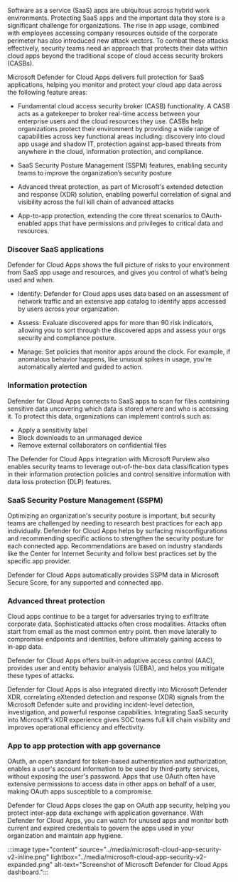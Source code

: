 Software as a service (SaaS) apps are ubiquitous across hybrid work environments. Protecting SaaS apps and the important data they store is a significant challenge for organizations. The rise in app usage, combined with employees accessing company resources outside of the corporate perimeter has also introduced new attack vectors. To combat these attacks effectively, security teams need an approach that protects their data within cloud apps beyond the traditional scope of cloud access security brokers (CASBs).

Microsoft Defender for Cloud Apps delivers full protection for SaaS applications, helping you monitor and protect your cloud app data across the following feature areas:

- Fundamental cloud access security broker (CASB) functionality.  A CASB acts as a gatekeeper to broker real-time access between your enterprise users and the cloud resources they use. CASBs help organizations protect their environment by providing a wide range of capabilities across key functional areas including: discovery into cloud app usage and shadow IT, protection against app-based threats from anywhere in the cloud, information protection, and compliance.

- SaaS Security Posture Management (SSPM) features, enabling security teams to improve the organization’s security posture

- Advanced threat protection, as part of Microsoft's extended detection and response (XDR) solution, enabling powerful correlation of signal and visibility across the full kill chain of advanced attacks

- App-to-app protection, extending the core threat scenarios to OAuth-enabled apps that have permissions and privileges to critical data and resources.

### Discover SaaS applications

Defender for Cloud Apps shows the full picture of risks to your environment from SaaS app usage and resources, and gives you control of what’s being used and when.

- Identify: Defender for Cloud apps uses data based on an assessment of network traffic and an extensive app catalog to identify apps accessed by users across your organization.

- Assess: Evaluate discovered apps for more than 90 risk indicators, allowing you to sort through the discovered apps and assess your orgs security and compliance posture.

- Manage: Set policies that monitor apps around the clock. For example, if anomalous behavior happens, like unusual spikes in usage, you're automatically alerted and guided to action.

### Information protection

Defender for Cloud Apps connects to SaaS apps to scan for files containing sensitive data uncovering which data is stored where and who is accessing it. To protect this data, organizations can implement controls such as:

- Apply a sensitivity label
- Block downloads to an unmanaged device
- Remove external collaborators on confidential files

The Defender for Cloud Apps integration with Microsoft Purview also enables security teams to leverage out-of-the-box data classification types in their information protection policies and control sensitive information with data loss protection (DLP) features.

### SaaS Security Posture Management (SSPM)

Optimizing an organization's security posture is important, but security teams are challenged by needing to research best practices for each app individually. Defender for Cloud Apps helps by surfacing misconfigurations and recommending specific actions to strengthen the security posture for each connected app. Recommendations are based on industry standards like the Center for Internet Security and follow best practices set by the specific app provider.

Defender for Cloud Apps automatically provides SSPM data in Microsoft Secure Score, for any supported and connected app.

### Advanced threat protection

Cloud apps continue to be a target for adversaries trying to exfiltrate corporate data. Sophisticated attacks often cross modalities. Attacks often start from email as the most common entry point. then move laterally to compromise endpoints and identities, before ultimately gaining access to in-app data.

Defender for Cloud Apps offers built-in adaptive access control (AAC), provides user and entity behavior analysis (UEBA), and helps you mitigate these types of attacks.

Defender for Cloud Apps is also integrated directly into Microsoft Defender XDR, correlating eXtended detection and response (XDR) signals from the Microsoft Defender suite and providing incident-level detection, investigation, and powerful response capabilities. Integrating SaaS security into Microsoft's XDR experience gives SOC teams full kill chain visibility and improves operational efficiency and effectivity.

### App to app protection with app governance
 OAuth, an open standard for token-based authentication and authorization, enables a user's account information to be used by third-party services, without exposing the user's password. Apps that use OAuth often have extensive permissions to access data in other apps on behalf of a user, making OAuth apps susceptible to a compromise.

Defender for Cloud Apps closes the gap on OAuth app security, helping you protect inter-app data exchange with application governance. With Defender for Cloud Apps, you can watch for unused apps and monitor both current and expired credentials to govern the apps used in your organization and maintain app hygiene.

:::image type="content" source="../media/microsoft-cloud-app-security-v2-inline.png" lightbox="../media/microsoft-cloud-app-security-v2-expanded.png" alt-text="Screenshot of Microsoft Defender for Cloud Apps dashboard.":::
